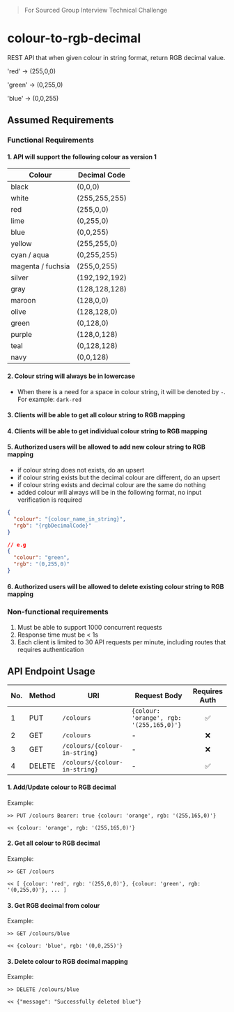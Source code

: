 > For Sourced Group Interview Technical Challenge

# colour-to-rgb-decimal

REST API that when given colour in string format, return RGB decimal value.

'red' → (255,0,0)

'green' → (0,255,0)

'blue' → (0,0,255)

## Assumed Requirements

### Functional Requirements

#### 1. API will support the following colour as version 1

| Colour            | Decimal Code  |
| ----------------- | ------------- |
| black             | (0,0,0)       |
| white             | (255,255,255) |
| red               | (255,0,0)     |
| lime              | (0,255,0)     |
| blue              | (0,0,255)     |
| yellow            | (255,255,0)   |
| cyan / aqua       | (0,255,255)   |
| magenta / fuchsia | (255,0,255)   |
| silver            | (192,192,192) |
| gray              | (128,128,128) |
| maroon            | (128,0,0)     |
| olive             | (128,128,0)   |
| green             | (0,128,0)     |
| purple            | (128,0,128)   |
| teal              | (0,128,128)   |
| navy              | (0,0,128)     |

#### 2. Colour string will always be in lowercase

- When there is a need for a space in colour string, it will be denoted by `-`. For example: `dark-red`

#### 3. Clients will be able to get all colour string to RGB mapping

#### 4. Clients will be able to get individual colour string to RGB mapping

#### 5. Authorized users will be allowed to add new colour string to RGB mapping

- if colour string does not exists, do an upsert
- if colour string exists but the decimal colour are different, do an upsert
- if colour string exists and decimal colour are the same do nothing
- added colour will always will be in the following format, no input verification is required

```json
{
  "colour": "{colour_name_in_string}",
  "rgb": "{rgbDecimalCode}"
}

// e.g
{
  "colour": "green",
  "rgb": "(0,255,0)"
}
```

#### 6. Authorized users will be allowed to delete existing colour string to RGB mapping

### Non-functional requirements

1. Must be able to support 1000 concurrent requests
2. Response time must be < 1s
3. Each client is limited to 30 API requests per minute, including routes that requires authentication

## API Endpoint Usage

| No. | Method | URI                           | Request Body                             | Requires Auth |
| --- | ------ | ----------------------------- | ---------------------------------------- | :-----------: |
| 1   | PUT    | `/colours`                    | `{colour: 'orange', rgb: '(255,165,0)'}` |      ✅       |
| 2   | GET    | `/colours`                    | -                                        |      ❌       |
| 3   | GET    | `/colours/{colour-in-string}` | -                                        |      ❌       |
| 4   | DELETE | `/colours/{colour-in-string}` | -                                        |      ✅       |

#### 1. Add/Update colour to RGB decimal

Example:

```http
>> PUT /colours Bearer: true {colour: 'orange', rgb: '(255,165,0)'}

<< {colour: 'orange', rgb: '(255,165,0)'}
```

#### 2. Get all colour to RGB decimal

Example:

```http
>> GET /colours

<< [ {colour: 'red', rgb: '(255,0,0)'}, {colour: 'green', rgb: '(0,255,0)'}, ... ]
```

#### 3. Get RGB decimal from colour

Example:

```http
>> GET /colours/blue

<< {colour: 'blue', rgb: '(0,0,255)'}
```

#### 3. Delete colour to RGB decimal mapping

Example:

```http
>> DELETE /colours/blue

<< {"message": "Successfully deleted blue"}
```
